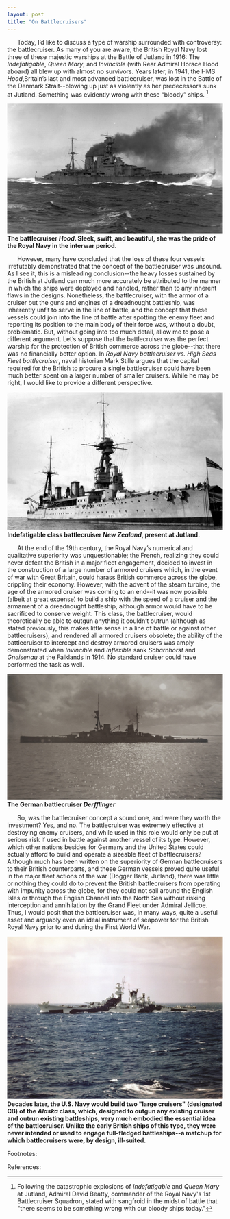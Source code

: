 ```yaml
---
layout: post
title: "On Battlecruisers"
---
```

&nbsp;&nbsp;&nbsp;&nbsp;&nbsp;&nbsp;Today, I’d like to discuss a type of warship surrounded with controversy: the battlecruiser. As many of you are aware, the British Royal Navy lost three of these majestic warships at the Battle of Jutland in 1916: The *Indefatigable*, *Queen Mary*, and *Invincible* (with Rear Admiral Horace Hood aboard) all blew up with almost no survivors. Years later, in 1941, the HMS *Hood*,Britain’s last and most advanced battlecruiser, was lost in the Battle of the Denmark Strait--blowing up just as violently as her predecessors sunk at Jutland. Something was evidently wrong with these “bloody” ships. [^1]

![](/Images/965f69df2d96456252426c2f89f2f006.jpg)
**The battlecruiser _Hood_. Sleek, swift, and beautiful, she was the pride of the Royal Navy in the interwar period.** 

&nbsp;&nbsp;&nbsp;&nbsp;&nbsp;&nbsp;However, many have concluded that the loss of these four vessels irrefutably demonstrated that the concept of the battlecruiser was unsound. As I see it, this is a misleading conclusion--the heavy losses sustained by the British at Jutland can much more accurately be attributed to the manner in which the ships were deployed and handled, rather than to any inherent flaws in the designs. Nonetheless, the battlecruiser, with the armor of a cruiser but the guns and engines of a dreadnought battleship, was inherently unfit to serve in the line of battle, and the concept that these vessels could join into the line of battle after spotting the enemy fleet and reporting its position to the main body of their force was, without a doubt, problematic. But, without going into too much detail, allow me to pose a different argument. Let’s suppose that the battlecruiser was the perfect warship for the protection of British commerce across the globe--that there was no financially better option. In *Royal Navy battlecruiser vs. High Seas Fleet battlecruiser*, naval historian Mark Stille argues that the capital required for the British to procure a single battlecruiser could have been much better spent on a larger number of smaller cruisers. While he may be right, I would like to provide a different perspective.

![](/Images/NewZealand1.jpg)
**Indefatigable class battlecruiser _New Zealand_, present at Jutland.**

&nbsp;&nbsp;&nbsp;&nbsp;&nbsp;&nbsp;At the end of the 19th century, the Royal Navy’s numerical and qualitative superiority was unquestionable; the French, realizing they could never defeat the British in a major fleet engagement, decided to invest in the construction of a large number of armored cruisers which, in the event of war with Great Britain, could harass British commerce across the globe, crippling their economy. However, with the advent of the steam turbine, the age of the armored cruiser was coming to an end--it was now possible (albeit at great expense) to build a ship with the speed of a cruiser and the armament of a dreadnought battleship, although armor would have to be sacrificed to conserve weight. This class, the battlecruiser, would theoretically be able to outgun anything it couldn’t outrun (although as stated previously, this makes little sense in a line of battle or against other battlecruisers), and rendered all armored cruisers obsolete; the ability of the battlecruiser to intercept and destroy armored cruisers was amply demonstrated when *Invincible* and *Inflexible* sank *Scharnhorst* and *Gneisenau* at the Falklands in 1914. No standard cruiser could have performed the task as well.

![](/Images/Derfflinger2.jpg)
**The German battlecruiser _Derfflinger_**

&nbsp;&nbsp;&nbsp;&nbsp;&nbsp;&nbsp;So, was the battlecruiser concept a sound one, and were they worth the investment? Yes, and no. The battlecruiser was extremely effective at destroying enemy cruisers, and while used in this role would only be put at serious risk if used in battle against another vessel of its type. However, which other nations besides for Germany and the United States could actually afford to build and operate a sizeable fleet of battlecruisers? Although much has been written on the superiority of German battlecruisers to their British counterparts, and these German vessels proved quite useful in the major fleet actions of the war (Dogger Bank, Jutland), there was little or nothing they could do to prevent the British battlecruisers from operating with impunity across the globe, for they could not sail around the English Isles or through the English Channel into the North Sea without risking interception and annihilation by the Grand Fleet under Admiral Jellicoe. Thus, I would posit that the battlecruiser was, in many ways, quite a useful asset and arguably even an ideal instrument of seapower for the British Royal Navy prior to and during the First World War.

![](/Images/Alaska1.jpg)
**Decades later, the U.S. Navy would build two "large cruisers" (designated CB) of the _Alaska_ class, which, designed to outgun any existing cruiser and outrun existing battleships, very much embodied the essential idea of the battlecruiser. Unlike the early British ships of this type, they were never intended or used to engage full-fledged battleships--a matchup for which battlecruisers were, by design, ill-suited.**

Footnotes:

[^1]: Following the catastrophic explosions of *Indefatigable* and *Queen Mary* at Jutland, Admiral David Beatty, commander of the Royal Navy's 1st Battlecruiser Squadron, stated with sangfroid in the midst of battle that "there seems to be something wrong with our bloody ships today." 

References:


